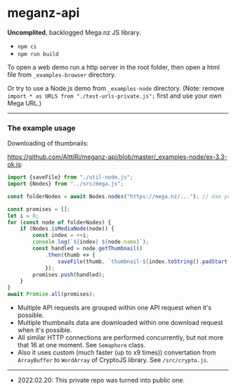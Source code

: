 # meganz-api

**Uncomplited**, backlogged Mega.nz JS library.

- `npm ci`
- `npm run build`

To open a web demo run a http server in the root folder, then open a html file from `_examples-browser` directory.

Or try to use a Node.js demo from `_examples-node` directory. (Note: remove `import * as URLS from "./test-urls-private.js";` first and use your own Mega URL.)

---

### The example usage

Downloading of thumbnails:

https://github.com/AlttiRi/meganz-api/blob/master/_examples-node/ex-3.3-ok.js:
```js
import {saveFile} from "./util-node.js";
import {Nodes} from "../src/mega.js";

const folderNodes = await Nodes.nodes("https://mega.nz/..."); // Use your own URL

const promises = [];
let i = 0;
for (const node of folderNodes) {
    if (Nodes.isMediaNode(node)) {
        const index = ++i;
        console.log(`${index} ${node.name}`);
        const handled = node.getThumbnail()
            .then(thumb => {
                saveFile(thumb, `thumbnail-${index.toString().padStart(3, "0")}-${node.id}.jpg`, node.mtime);
            });
        promises.push(handled);
    }
}
await Promise.all(promises);

```

- Multiple API requests are grouped within one API request when it's possible.
- Multiple thumbnails data are downloaded within one download request when it's possible.
- All similar HTTP connections are performed concurrently, but not more that 16 at one moment. See `Semaphore` class.
- Also it uses custom (much faster (up to x9 times)) convertation from `ArrayBuffer` to `WordArray` of CryptoJS library. See `/src/crypto.js`.

---

- 2022.02.20: This private repo was turned into public one.
